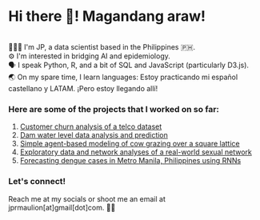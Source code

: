 # Hi there 👋! Magandang araw!

<br>
🧑🏽‍💻 I'm JP, a data scientist based in the Philippines 🇵🇭. <br>
⚙️ I'm interested in bridging AI and epidemiology. <br>
🗣️ I speak Python, R, and a bit of SQL and JavaScript (particularly D3.js). <br>
🌏 On my spare time, I learn languages: Estoy practicando mi español castellano y LATAM. ¡Pero estoy llegando allí! <br>


### Here are some of the projects that I worked on so far:
1. [Customer churn analysis of a telco dataset](https://github.com/jprmaulion/customer-churn-analysis) <br>
2. [Dam water level data analysis and prediction](https://github.com/jprmaulion/dam-waterLevel-prediction) <br>
3. [Simple agent-based modeling of cow grazing over a square lattice](https://github.com/jprmaulion/abm-cowGrazing) <br>
4. [Exploratory data and network analyses of a real-world sexual network](https://github.com/jprmaulion/sexualNetwork-analysis) <br>
5. [Forecasting dengue cases in Metro Manila, Philippines using RNNs](https://github.com/jprmaulion/rnn_dengue) <br>


### Let's connect!
Reach me at my socials or shoot me an email at jprmaulion[at]gmail[dot]com. 🫶🏾
